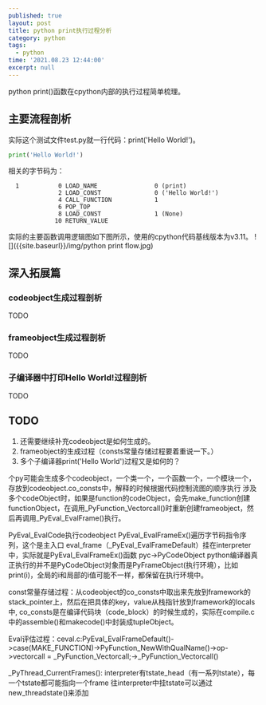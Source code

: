 ```yaml
---
published: true
layout: post
title: python print执行过程分析
category: python
tags:
  - python
time: '2021.08.23 12:44:00'
excerpt: null
---
```

python print()函数在cpython内部的执行过程简单梳理。

<!--more-->

## 主要流程剖析
实际这个测试文件test.py就一行代码：print('Hello World!')。
```python
print('Hello World!')
```
相关的字节码为：
```
  1           0 LOAD_NAME                0 (print)
              2 LOAD_CONST               0 ('Hello World!')
              4 CALL_FUNCTION            1
              6 POP_TOP
              8 LOAD_CONST               1 (None)
             10 RETURN_VALUE

```
实际的主要函数调用逻辑图如下图所示，使用的cpython代码基线版本为v3.11。
![]({{site.baseurl}}/img/python print  flow.jpg)

## 深入拓展篇
### codeobject生成过程剖析
TODO

### frameobject生成过程剖析
TODO

### 子编译器中打印Hello World!过程剖析
TODO

## TODO
1. 还需要继续补充codeobject是如何生成的。
2. frameobject的生成过程（consts常量存储过程要着重说一下。）
3. 多个子编译器print('Hello World')过程又是如何的？

个py可能会生成多个codeobject，一个类一个，一个函数一个，一个模块一个，存放到codeobject.co_consts中，解释的时候根据代码控制流图的顺序执行
涉及多个codeObject时，如果是function的codeObject，会先make_function创建functionObject，在调用_PyFunction_Vectorcall()时重新创建frameobject，然后再调用_PyEval_EvalFrame()执行。

PyEval_EvalCode执行codeobject
PyEval_EvalFrameEx()遍历字节码指令序列，这个是主入口
eval_frame（_PyEval_EvalFrameDefault）挂在interpreter中，实际就是PyEval_EvalFrameEx()函数
pyc->PyCodeObject
python编译器真正执行的并不是PyCodeObject对象而是PyFrameObject(执行环境），比如print(i)，全局的i和局部的i值可能不一样，都保留在执行环境中。

const常量存储过程：从codeobject的co_consts中取出来先放到framework的stack_pointer上，然后在把具体的key，value从栈指针放到framework的locals中, co_consts是在编译代码块（code_block）的时候生成的，实际在compile.c中的assemble()和makecode()中封装成tupleObject。

Eval评估过程：ceval.c:PyEval_EvalFrameDefault()->case(MAKE_FUNCTION)->PyFunction_NewWithQualName()->op->vectorcall = _PyFunction_Vectorcall;->_PyFunction_Vectorcall()

_PyThread_CurrentFrames(): interpreter有tstate_head（有一系列tstate），每一个tstate都可能指向一个frame
往interpreter中挂tstate可以通过new_threadstate()来添加